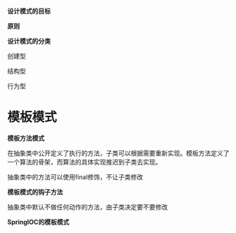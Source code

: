 **设计模式的目标**



**原则**



**设计模式的分类**

创建型

结构型

行为型



# 模板模式



**模板方法模式**

在抽象类中公开定义了执行的方法，子类可以根据需要重新实现。模板方法定义了一个算法的骨架，而算法的具体实现推迟到子类去实现。

抽象类中的方法可以使用final修饰，不让子类修改



**模板模式的钩子方法**

抽象类中默认不做任何动作的方法，由子类决定要不要修改



**SpringIOC的模板模式**





































































